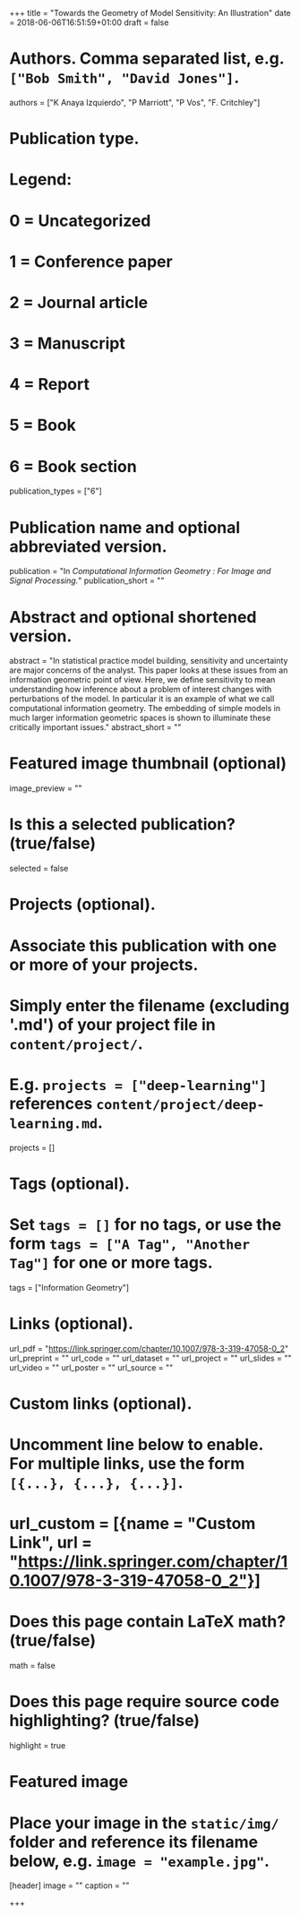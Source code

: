 +++
title = "Towards the Geometry of Model Sensitivity: An Illustration"
date = 2018-06-06T16:51:59+01:00
draft = false

# Authors. Comma separated list, e.g. `["Bob Smith", "David Jones"]`.
authors = ["K Anaya Izquierdo", "P Marriott", "P Vos", "F. Critchley"]

# Publication type.
# Legend:
# 0 = Uncategorized
# 1 = Conference paper
# 2 = Journal article
# 3 = Manuscript
# 4 = Report
# 5 = Book
# 6 = Book section
publication_types = ["6"]

# Publication name and optional abbreviated version.
publication = "In *Computational Information Geometry : For Image and Signal Processing.*"
publication_short = ""

# Abstract and optional shortened version.
abstract = "In statistical practice model building, sensitivity and uncertainty are major concerns of the analyst. This paper looks at these issues from an information geometric point of view. Here, we define sensitivity to mean understanding how inference about a problem of interest changes with perturbations of the model. In particular it is an example of what we call computational information geometry. The embedding of simple models in much larger information geometric spaces is shown to illuminate these critically important issues."
abstract_short = ""

# Featured image thumbnail (optional)
image_preview = ""

# Is this a selected publication? (true/false)
selected = false

# Projects (optional).
#   Associate this publication with one or more of your projects.
#   Simply enter the filename (excluding '.md') of your project file in `content/project/`.
#   E.g. `projects = ["deep-learning"]` references `content/project/deep-learning.md`.
projects = []

# Tags (optional).
#   Set `tags = []` for no tags, or use the form `tags = ["A Tag", "Another Tag"]` for one or more tags.
tags = ["Information Geometry"]

# Links (optional).
url_pdf = "https://link.springer.com/chapter/10.1007/978-3-319-47058-0_2"
url_preprint = ""
url_code = ""
url_dataset = ""
url_project = ""
url_slides = ""
url_video = ""
url_poster = ""
url_source = ""

# Custom links (optional).
#   Uncomment line below to enable. For multiple links, use the form `[{...}, {...}, {...}]`.
# url_custom = [{name = "Custom Link", url = "https://link.springer.com/chapter/10.1007/978-3-319-47058-0_2"}]

# Does this page contain LaTeX math? (true/false)
math = false

# Does this page require source code highlighting? (true/false)
highlight = true

# Featured image
# Place your image in the `static/img/` folder and reference its filename below, e.g. `image = "example.jpg"`.
[header]
image = ""
caption = ""

+++
